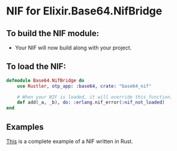 # NIF for Elixir.Base64.NifBridge

## To build the NIF module:

- Your NIF will now build along with your project.

## To load the NIF:

```elixir
defmodule Base64.NifBridge do
    use Rustler, otp_app: :base64, crate: "base64_nif"

    # When your NIF is loaded, it will override this function.
    def add(_a, _b), do: :erlang.nif_error(:nif_not_loaded)
end
```

## Examples

[This](https://github.com/hansihe/NifIo) is a complete example of a NIF written in Rust.
